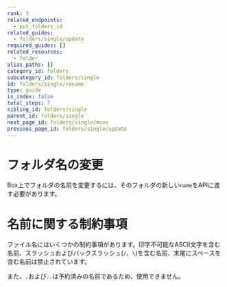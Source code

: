 ```yaml
---
rank: 3
related_endpoints:
  - put_folders_id
related_guides:
  - folders/single/update
required_guides: []
related_resources:
  - folder
alias_paths: []
category_id: folders
subcategory_id: folders/single
id: folders/single/rename
type: guide
is_index: false
total_steps: 7
sibling_id: folders/single
parent_id: folders/single
next_page_id: folders/single/move
previous_page_id: folders/single/update
---
```

# フォルダ名の変更

Box上でフォルダの名前を変更するには、そのフォルダの新しい`name`をAPIに渡す必要があります。

<Samples id="put_folders_id" variant="rename">

</Samples>

<Message type="notice">

# 名前に関する制約事項

ファイル名にはいくつかの制約事項があります。印字不可能なASCII文字を含む名前、スラッシュおよびバックスラッシュ(`/`、`\`)を含む名前、末尾にスペースを含む名前は禁止されています。

また、`.`および`..`は予約済みの名前であるため、使用できません。

</Message>
